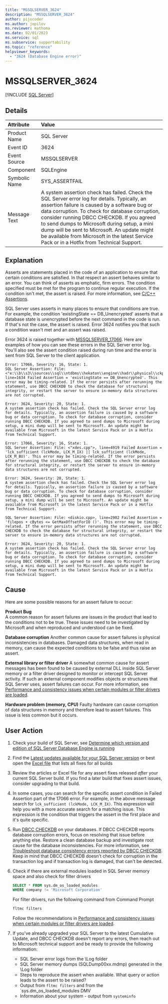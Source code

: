 ```yaml
---
title: "MSSQLSERVER_3624"
description: "MSSQLSERVER_3624"
author: pijocoder
ms.author: jopilov
ms.reviewer: mathoma
ms.date: 02/01/2023
ms.service: sql
ms.subservice: supportability
ms.topic: "reference"
helpviewer_keywords:
  - "3624 (Database Engine error)"
---
```

# MSSQLSERVER_3624

[!INCLUDE [SQL Server](../../includes/applies-to-version/sqlserver.md)]

## Details

| Attribute | Value |
| :--- | :--- |
| Product Name | SQL Server |
| Event ID | 3624 |
| Event Source | MSSQLSERVER |
| Component | SQLEngine |
| Symbolic Name | SYS_ASSERTFAIL |
| Message Text | A system assertion check has failed. Check the SQL Server error log for details. Typically, an assertion failure is caused by a software bug or data corruption. To check for database corruption, consider running DBCC CHECKDB. If you agreed to send dumps to Microsoft during setup, a mini dump will be sent to Microsoft. An update might be available from Microsoft in the latest Service Pack or in a Hotfix from Technical Support. |

## Explanation

Asserts are statements placed in the code of an application to ensure that certain conditions are satisfied. In that respect an assert behaves similar to an error. You can think of asserts as emphatic, firm errors. The condition specified must be met for the program to continue regular execution. If the condition isn't met, the assert is raised. For more information, see [C/C++ Assertions](/visualstudio/debugger/c-cpp-assertions).

SQL Server uses asserts in many places to ensure that conditions are true. For example, the condition 'existingState == DB_Unencrypted' asserts that a database state is unencrypted before the next command in the code is run. If that's not the case, the assert is raised. Error 3624 notifies you that such a condition wasn't met and an assert was raised.

Error 3624 is raised together with [MSSQLSERVER_17066](mssqlserver-17066-database-engine-error.md). Here are examples of how you can see these errors in the SQL Server error log. You'll also see the assert condition raised during run time and the error is sent from SQL Server to the client application.

 ```output
Error: 17066, Severity: 16, State: 1.
SQL Server Assertion: File: <"e:\\b\\s3\\sources\\sql\\ntdbms\\hekaton\\engine\\hadr\\physical\\ckptctrlprocesslogrecord.cpp">, line=1634 Failed Assertion = 'existingState == DB_Unencrypted'. This error may be timing-related. If the error persists after rerunning the statement, use DBCC CHECKDB to check the database for structural integrity, or restart the server to ensure in-memory data structures are not corrupted.

Error: 3624, Severity: 20, State: 1.
A system assertion check has failed. Check the SQL Server error log for details. Typically, an assertion failure is caused by a software bug or data corruption. To check for database corruption, consider running DBCC CHECKDB. If you agreed to send dumps to Microsoft during setup, a mini dump will be sent to Microsoft. An update might be available from Microsoft in the latest Service Pack or in a Hotfix from Technical Support.
```

```output
Error: 17066, Severity: 16, State: 1.
SQL Server Assertion: File: <"xdes.cpp">, line=4919 Failed Assertion = 'lck_sufficient (lckMode, LCK_M_IX) || lck_sufficient (lckMode, LCK_M_BU)'. This error may be timing-related. If the error persists after rerunning the statement, use DBCC CHECKDB to check the database for structural integrity, or restart the server to ensure in-memory data structures are not corrupted.

Error: 3624, Severity: 20, State: 1.
A system assertion check has failed. Check the SQL Server error log for details. Typically, an assertion failure is caused by a software bug or data corruption. To check for database corruption, consider running DBCC CHECKDB. If you agreed to send dumps to Microsoft during setup, a mini dump will be sent to Microsoft. An update might be available from Microsoft in the latest Service Pack or in a Hotfix from Technical Support.
```

```Error: 17066, Severity: 16, State: 1.
SQL Server Assertion: File: <diskio.cpp>, line=2902 Failed Assertion = 'filepos + cBytes <= GetMaxOffsetForIO ()'. This error may be timing-related. If the error persists after rerunning the statement, use DBCC CHECKDB to check the database for structural integrity, or restart the server to ensure in-memory data structures are not corrupted.

Error: 3624, Severity: 20, State: 1.
A system assertion check has failed. Check the SQL Server error log for details. Typically, an assertion failure is caused by a software bug or data corruption. To check for database corruption, consider running DBCC CHECKDB. If you agreed to send dumps to Microsoft during setup, a mini dump will be sent to Microsoft. An update might be available from Microsoft in the latest Service Pack or in a Hotfix from Technical Support.
```

## Cause

Here are some possible reasons for an assert failure to occur:

**Product Bug**  
A common reason for assert failures are issues in the product that lead to the conditions not to be true. These issues need to be investigated by Microsoft and when reproduced and understood can be fixed.

**Database corruption**
Another common cause for assert failures is physical inconsistencies in databases. Damaged data structures, when read in memory, can cause the expected conditions to be false and thus raise an assert.

**External library or filter driver**
A somewhat common cause for assert messages has been found to be caused by external DLL inside SQL Server memory or a filter driver designed to monitor or intercept SQL Server activity. If such an external component modifies objects or structures that SQL Server uses, assert failures can occur. For more information, see [Performance and consistency issues when certain modules or filter drivers are loaded](/troubleshoot/sql/database-engine/performance/performance-consistency-issues-filter-drivers-modules).

**Hardware problem (memory, CPU)**
Faulty hardware can cause corruption of data structures in memory and therefore lead to assert failures. This issue is less common but it occurs.

## User Action

1. Check your build of SQL Server, see [Determine which version and edition of SQL Server Database Engine is running](/troubleshoot/sql/releases/find-my-sql-version)
1. Find the [Latest updates available for your SQL Server version](/troubleshoot/sql/releases/download-and-install-latest-updates#latest-updates-available-for-currently-supported-versions-of-sql-server) or best open the [Excel file](https://aka.ms/sqlserverbuilds) that lists all fixes for all builds
1. Review the articles or Excel file for any assert fixes released *after* your current SQL Server build. If you find a later build that fixes assert issues, consider upgrading to that build.
1. In some cases, you can search for the specific assert condition in Failed Assertion part of the 17066 error. For example, in the above message search for `lck_sufficient (lckMode, LCK_M_IX)`. This expression will help you with a more accurate search for a matching issue. This expression is the condition that triggers the assert in the first place and it's quite specific.
1. Run [DBCC CHECKDB](../../t-sql/database-console-commands/dbcc-checkdb-transact-sql.md) on your databases. If DBCC CHECKDB reports database corruption errors, focus on resolving that issue before anything else. Restore a clean database backup and investigate root cause for the database inconsistencies. For more information, see [Troubleshoot database consistency errors reported by DBCC CHECKDB](/troubleshoot/sql/database-engine/database-file-operations/troubleshoot-dbcc-checkdb-errors). Keep in mind that DBCC CHECKDB doesn't check for corruption in the transaction log and if transaction log is damaged, that can't be detected.
1. Check if there are external modules loaded in SQL Server memory space and also check for filter drivers

   ```sql
   SELECT * FROM sys.dm_os_loaded_modules
   WHERE company != 'Microsoft Corporation'
   ```

   For filter drivers, run the following command from Command Prompt

   ```bash
   fltmc filters
   ```

   Follow the recommendations in [Performance and consistency issues when certain modules or filter drivers are loaded](/troubleshoot/sql/database-engine/performance/performance-consistency-issues-filter-drivers-modules).

1. If you've already upgraded your SQL Server to the latest Cumulative Update, and DBCC CHECKDB doesn't report any errors, then reach out to Microsoft technical support and be ready to provide the following information:
   - SQL Server error logs from the \Log folder
   - SQL Server memory dumps (SQLDump00xx.mdmp) generated in the \Log folder
   - Steps to reproduce the assert when available. What query or action leads to the assert to be raised?
   - Output from `fltmc filters` and from the `sys.dm_os_loaded_modules DMV
   - Information about your system - output from `systeminfo`
